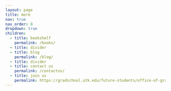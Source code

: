 ```yaml
---
layout: page
title: more
nav: true
nav_order: 8
dropdown: true
children:
  - title: bookshelf
    permalink: /books/
  - title: divider
  - title: blog
    permalink: /blog/
  - title: divider
  - title: contact us
    permalink: /contactus/
  - title: join us
    permalink: https://gradschool.utk.edu/future-students/office-of-graduate-admissions/applying-to-graduate-school/
---
```

